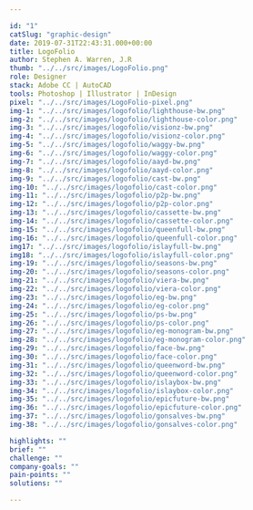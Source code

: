 ```yaml
---

id: "1"
catSlug: "graphic-design"
date: 2019-07-31T22:43:31.000+00:00
title: LogoFolio
author: Stephen A. Warren, J.R
thumb: "../../src/images/LogoFolio.png"
role: Designer
stack: Adobe CC | AutoCAD
tools: Photoshop | Illustrator | InDesign
pixel: "../../src/images/LogoFolio-pixel.png"
img-1: "../../src/images/logofolio/lighthouse-bw.png"
img-2: "../../src/images/logofolio/lighthouse-color.png"
img-3: "../../src/images/logofolio/visionz-bw.png"
img-4: "../../src/images/logofolio/visionz-color.png"
img-5: "../../src/images/logofolio/waggy-bw.png"
img-6: "../../src/images/logofolio/waggy-color.png"
img-7: "../../src/images/logofolio/aayd-bw.png"
img-8: "../../src/images/logofolio/aayd-color.png"
img-9: "../../src/images/logofolio/cast-bw.png"
img-10: "../../src/images/logofolio/cast-color.png"
img-11: "../../src/images/logofolio/p2p-bw.png"
img-12: "../../src/images/logofolio/p2p-color.png"
img-13: "../../src/images/logofolio/cassette-bw.png"
img-14: "../../src/images/logofolio/cassette-color.png"
img-15: "../../src/images/logofolio/queenfull-bw.png"
img-16: "../../src/images/logofolio/queenfull-color.png"
img17: "../../src/images/logofolio/islayfull-bw.png"
img18: "../../src/images/logofolio/islayfull-color.png"
img-19: "../../src/images/logofolio/seasons-bw.png"
img-20: "../../src/images/logofolio/seasons-color.png"
img-21: "../../src/images/logofolio/viera-bw.png"
img-22: "../../src/images/logofolio/viera-color.png"
img-23: "../../src/images/logofolio/eg-bw.png"
img-24: "../../src/images/logofolio/eg-color.png"
img-25: "../../src/images/logofolio/ps-bw.png"
img-26: "../../src/images/logofolio/ps-color.png"
img-27: "../../src/images/logofolio/eg-monogram-bw.png"
img-28: "../../src/images/logofolio/eg-monogram-color.png"
img-29: "../../src/images/logofolio/face-bw.png"
img-30: "../../src/images/logofolio/face-color.png"
img-31: "../../src/images/logofolio/queenword-bw.png"
img-32: "../../src/images/logofolio/queenword-color.png"
img-33: "../../src/images/logofolio/islaybox-bw.png"
img-34: "../../src/images/logofolio/islaybox-color.png"
img-35: "../../src/images/logofolio/epicfuture-bw.png"
img-36: "../../src/images/logofolio/epicfuture-color.png"
img-37: "../../src/images/logofolio/gonsalves-bw.png"
img-38: "../../src/images/logofolio/gonsalves-color.png"

highlights: ""
brief: ""
challenge: ""
company-goals: ""
pain-points: ""
solutions: ""

---
```


